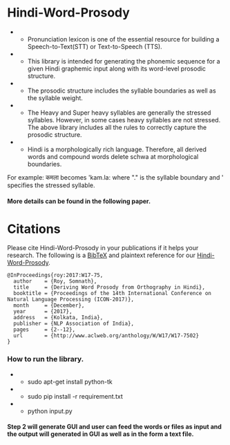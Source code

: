 # Hindi-Word-Prosody
- - Pronunciation lexicon is one of the essential resource for building a Speech-to-Text(STT)  or Text-to-Speech (TTS). 
- - This library is intended for generating the phonemic sequence for a given Hindi graphemic input along with its word-level prosodic structure. 
- - The prosodic structure includes the syllable boundaries as well as the syllable weight.
- - The Heavy and Super heavy syllables are generally the stressed syllables. However, in some cases heavy syllables are not stressed. The above library includes all the rules to correctly capture the prosodic structure.
- - Hindi is a morphologically rich language. Therefore, all derived words and compound words delete schwa at morphological boundaries.

For example: कमला becomes 'kam.la: where "." is the syllable boundary and ' specifies the stressed syllable.

#### More details can be found in the following paper. 




# Citations

Please cite Hindi-Word-Prosody in your publications if it helps your research.
The following is a [BibTeX](http://www.bibtex.org/) and plaintext reference for our
[Hindi-Word-Prosody](https://cdn.iiit.ac.in/cdn/ltrc.iiit.ac.in/icon2017/proceedings/icon2017/pdf/W17-7502.pdf).

```
@InProceedings{roy:2017:W17-75,
  author    = {Roy, Somnath},
  title     = {Deriving Word Prosody from Orthography in Hindi},
  booktitle = {Proceedings of the 14th International Conference on Natural Language Processing (ICON-2017)},
  month     = {December},
  year      = {2017},
  address   = {Kolkata, India},
  publisher = {NLP Association of India},
  pages     = {2--12},
  url       = {http://www.aclweb.org/anthology/W/W17/W17-7502}
}
```
### How to run the library.

- - sudo apt-get install python-tk
- - sudo pip install -r requirement.txt
- - python input.py

#### Step 2 will generate GUI and user can feed the words or files as input and the output will generated in GUI as well as in the form a text file.
